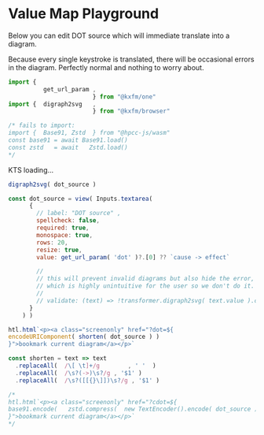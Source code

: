 # Value Map Playground
  
Below you can edit DOT source which will immediate translate into a diagram.

Because every single keystroke is translated, there will be occasional errors in the diagram. Perfectly normal and nothing to worry about.

```js
import {  
          get_url_param ,
                        } from "@kxfm/one"
import {  digraph2svg   ,
                        } from "@kxfm/browser"

/* fails to import:
import {  Base91, Zstd  } from "@hpcc-js/wasm"
const base91 = await Base91.load()
const zstd   = await   Zstd.load()
*/
```

<div class="card">

<div id="ktsConsole">KTS loading...</div>

```js
digraph2svg( dot_source )
```

```js
const dot_source = view( Inputs.textarea(
      {
        // label: "DOT source" ,
        spellcheck: false,
        required: true,
        monospace: true,
        rows: 20,
        resize: true,
        value: get_url_param( 'dot' )?.[0] ?? `cause -> effect`

        //
        // this will prevent invalid diagrams but also hide the error,
        // which is highly unintuitive for the user so we don't do it.
        //
        // validate: (text) => !transformer.digraph2svg( text.value ).classList.contains('transformer_error')
      }
    ) )
```

</div>

```js
htl.html`<p><a class="screenonly" href="?dot=${
encodeURIComponent( shorten( dot_source ) )
}">bookmark current diagram</a></p>`
```

```js
const shorten = text => text
  .replaceAll(  /\[ \t]+/g        , ' '  )
  .replaceAll(  /\s?(->)\s?/g , '$1' ) 
  .replaceAll(  /\s?([[{}\]])\s?/g , '$1' ) 

```

```js
/*
htl.html`<p><a class="screenonly" href="?cdot=${
base91.encode(   zstd.compress(  new TextEncoder().encode( dot_source )  )   )
}">bookmark current diagram</a></p>`
*/
```
